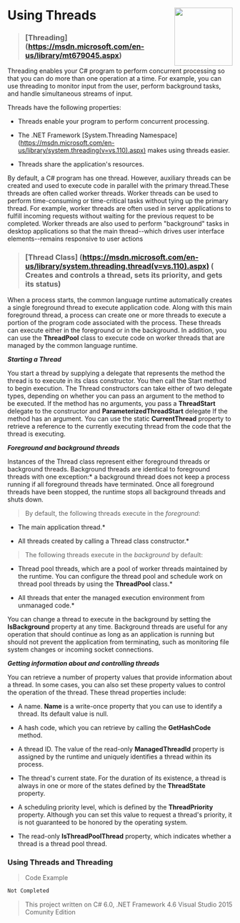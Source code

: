# Using Threads <img src="https://cloud.githubusercontent.com/assets/24522089/21962098/41a510c8-db36-11e6-95ef-eb392a0a1919.png" align="right" width="130px" height="130px" /> 

>### [**Threading**] (https://msdn.microsoft.com/en-us/library/mt679045.aspx) 

Threading enables your C# program to perform concurrent processing so that you can do more than one operation at a time.
For example, you can use threading to monitor input from the user, perform background tasks, and handle simultaneous streams of input.

Threads have the following properties:

* Threads enable your program to perform concurrent processing.

* The .NET Framework [System.Threading Namespace] (https://msdn.microsoft.com/en-us/library/system.threading(v=vs.110).aspx) makes using threads easier.

* Threads share the application's resources.

By default, a C# program has one thread. However, auxiliary threads can be created and used to execute code in parallel with the primary thread.These threads are often called worker threads. Worker threads can be used to perform time-consuming or time-critical tasks without tying up the primary thread. For example, worker threads are often used in server applications to fulfill incoming requests without waiting for the previous request to be completed. Worker threads are also used to perform "background" tasks in desktop applications so that the main thread--which drives user interface elements--remains responsive to user actions


> ### [**Thread Class**] (https://msdn.microsoft.com/en-us/library/system.threading.thread(v=vs.110).aspx) ( Creates and controls a thread, sets its priority, and gets its status)

When a process starts, the common language runtime automatically creates a single foreground thread to execute application code. Along with this main foreground thread, a process can create one or more threads to execute a portion of the program code associated with the process. These threads can execute either in the foreground or in the background. In addition, you can use the **ThreadPool** class to execute code on worker threads that are managed by the common language runtime.

***Starting a Thread***

You start a thread by supplying a delegate that represents the method the thread is to execute in its class constructor. You then call the Start method to begin execution.
The Thread constructors can take either of two delegate types, depending on whether you can pass an argument to the method to be executed. If the method has no arguments, you pass a **ThreadStart** delegate to the constructor and **ParameterizedThreadStart** delegate If the method has an argument.
You can use the static **CurrentThread** property to retrieve a reference to the currently executing thread from the code that the thread is executing.


***Foreground and background threads***

Instances of the Thread class represent either foreground threads or background threads. Background threads are identical to foreground threads with one exception:* a background thread does not keep a process running if all foreground threads have terminated. Once all foreground threads have been stopped, the runtime stops all background threads and shuts down.

> By default, the following threads execute in the *foreground*:

* The main application thread.*

* All threads created by calling a Thread class constructor.*

> The following threads execute in the *background* by default:

* Thread pool threads, which are a pool of worker threads maintained by the runtime. You can configure the thread pool and schedule work on thread pool threads by using the **ThreadPool** class.*

* All threads that enter the managed execution environment from unmanaged code.*

You can change a thread to execute in the background by setting the **IsBackground** property at any time. Background threads are useful for any operation that should continue as long as an application is running but should not prevent the application from terminating, such as monitoring file system changes or incoming socket connections.

***Getting information about and controlling threads***

You can retrieve a number of property values that provide information about a thread. In some cases, you can also set these property values to control the operation of the thread. These thread properties include:

* A name. **Name** is a write-once property that you can use to identify a thread. Its default value is null.

* A hash code, which you can retrieve by calling the **GetHashCode** method.

* A thread ID. The value of the read-only **ManagedThreadId** property is assigned by the runtime and uniquely identifies a thread within its process.

* The thread's current state. For the duration of its existence, a thread is always in one or more of the states defined by the **ThreadState** property.

* A scheduling priority level, which is defined by the **ThreadPriority** property. Although you can set this value to request a thread's priority, it is not guaranteed to be honored by the operating system.

* The read-only **IsThreadPoolThread** property, which indicates whether a thread is a thread pool thread.


### Using Threads and Threading

> Code Example

```c#
Not Completed
```





> This project written on C# 6.0, .NET Framework 4.6 Visual Studio 2015 Comunity Edition
